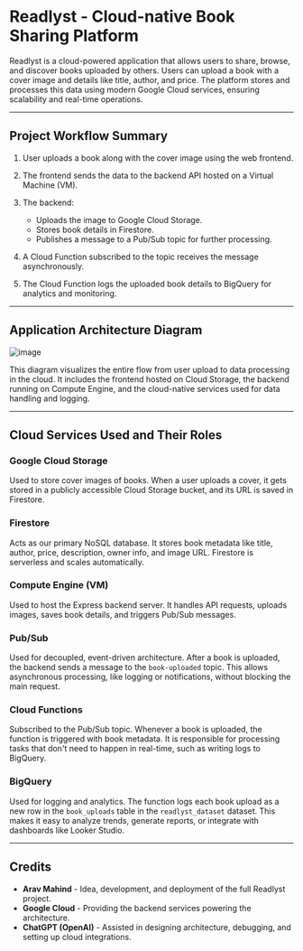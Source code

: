# Readlyst - Cloud-native Book Sharing Platform

Readlyst is a cloud-powered application that allows users to share, browse, and discover books uploaded by others. Users can upload a book with a cover image and details like title, author, and price. The platform stores and processes this data using modern Google Cloud services, ensuring scalability and real-time operations.

---

## Project Workflow Summary

1. User uploads a book along with the cover image using the web frontend.
2. The frontend sends the data to the backend API hosted on a Virtual Machine (VM).
3. The backend:

   * Uploads the image to Google Cloud Storage.
   * Stores book details in Firestore.
   * Publishes a message to a Pub/Sub topic for further processing.
4. A Cloud Function subscribed to the topic receives the message asynchronously.
5. The Cloud Function logs the uploaded book details to BigQuery for analytics and monitoring.

---

## Application Architecture Diagram

![image](https://github.com/user-attachments/assets/4571a47f-4260-4f47-abd7-85c958227ee6)

This diagram visualizes the entire flow from user upload to data processing in the cloud. It includes the frontend hosted on Cloud Storage, the backend running on Compute Engine, and the cloud-native services used for data handling and logging.

---

## Cloud Services Used and Their Roles

### Google Cloud Storage

Used to store cover images of books. When a user uploads a cover, it gets stored in a publicly accessible Cloud Storage bucket, and its URL is saved in Firestore.

### Firestore

Acts as our primary NoSQL database. It stores book metadata like title, author, price, description, owner info, and image URL. Firestore is serverless and scales automatically.

### Compute Engine (VM)

Used to host the Express backend server. It handles API requests, uploads images, saves book details, and triggers Pub/Sub messages.

### Pub/Sub

Used for decoupled, event-driven architecture. After a book is uploaded, the backend sends a message to the `book-uploaded` topic. This allows asynchronous processing, like logging or notifications, without blocking the main request.

### Cloud Functions

Subscribed to the Pub/Sub topic. Whenever a book is uploaded, the function is triggered with book metadata. It is responsible for processing tasks that don't need to happen in real-time, such as writing logs to BigQuery.

### BigQuery

Used for logging and analytics. The function logs each book upload as a new row in the `book_uploads` table in the `readlyst_dataset` dataset. This makes it easy to analyze trends, generate reports, or integrate with dashboards like Looker Studio.

---

## Credits

* **Arav Mahind** - Idea, development, and deployment of the full Readlyst project.
* **Google Cloud** - Providing the backend services powering the architecture.
* **ChatGPT (OpenAI)** - Assisted in designing architecture, debugging, and setting up cloud integrations.
